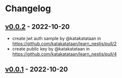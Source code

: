 # Changelog

## [v0.0.2](https://github.com/katakatataan/learn_nestjs/compare/v0.0.1...v0.0.2) - 2022-10-20
- create jwt auth sample by @katakatataan in https://github.com/katakatataan/learn_nestjs/pull/2
- create public key by @katakatataan in https://github.com/katakatataan/learn_nestjs/pull/4

## [v0.0.1](https://github.com/katakatataan/learn_nestjs/commits/v0.0.1) - 2022-10-20
